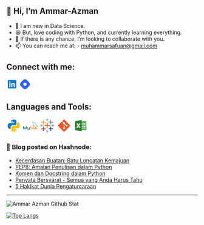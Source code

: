 
 ## 👋 Hi, I’m Ammar-Azman
- 🤗 I am new in Data Science.
- 😆 But, love coding with Python, and currently learning everything. 
- 💞️ If there is any chance, I’m looking to collaborate with you.
- 📫 You can reach me at: - muhammarsafuan@gmail.com

## Connect with me:
[<img allign="left" alt="https://www.linkedin.com/in/ammar-azman/" width ="30px" src="svg-symbol/icons8-linkedin (1).svg" />][Linkedin]
[<img allign="left" alt="https://ammarazman.hashnode.dev/" width ="30px" src="svg-symbol/icons8-hashnode.svg" />][Hashnode]

[Hashnode]: https://ammarazman.hashnode.dev/
[Linkedin]: https://www.linkedin.com/in/ammar-azman/

## Languages and Tools:
[<img allign="left" alt="Python" width ="40px" src="svg-symbol/icons8-python.svg" />][Python]
[<img allign="left" alt="MySQL" width ="40px" src="svg-symbol/icons8-mysql-logo (1).svg" />][MySQL]
[<img allign="left" alt="Tableau" width ="40px" src="svg-symbol/icons8-tableau-software.svg" />][Tableau]
[<img allign="left" alt="Git" width ="40px" src="svg-symbol/icons8-git.svg" />][Git]
[<img allign="left" alt="Excel" width ="40px" src="svg-symbol/icons8-microsoft-excel.svg" />][Excel]

### 🚨 Blog posted on Hashnode:

<!-- BLOG-POST-LIST:START -->
- [Kecerdasan Buatan: Batu Loncatan Kemajuan](https://ammarazman.hashnode.dev/kecerdasan-buatan-batu-loncatan-kemajuan)
- [PEP8: Amalan Penulisan dalam Python](https://ammarazman.hashnode.dev/pep8-amalan-penulisan-dalam-python)
- [Komen dan Docstring dalam Python](https://ammarazman.hashnode.dev/komen-dan-docstring-dalam-python)
- [Penyata Bersyarat - Semua yang Anda Harus Tahu](https://ammarazman.hashnode.dev/penyata-bersyarat-semua-yang-anda-harus-tahu)
- [5 Hakikat Dunia Pengaturcaraan](https://ammarazman.hashnode.dev/5-hakikat-dunia-pengaturcaraan)
<!-- BLOG-POST-LIST:END -->

---
<img allign="left" alt="Ammar Azman Github Stat" src="https://github-readme-stats.vercel.app/api?username=Ammar-Azman&show_icons=True&hide_border=True&theme=tokyonight" />

[![Top Langs](https://github-readme-stats.vercel.app/api/top-langs/?username=Ammar-Azman&show_icons=True&hide_border=True&theme=tokyonight)](https://github.com/anuraghazra/github-readme-stats)


[Git]:""
[Python]:""
[MySQL]:""
[Tableau]:""
[Excel]:""
